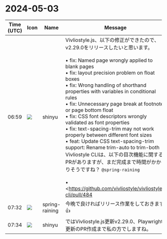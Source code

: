 # 2024-05-03

|Time (UTC)|Icon|Name|Message|
|---|---|---|---|
|06:59|![](https://avatars.slack-edge.com/2018-04-27/354445776386_e258f5ed5ba887b08668_72.jpg)|shinyu|Vivliostyle.js、以下の修正ができたので、v2.29.0をリリースしたいと思います。<br><br>• fix: Named page wrongly applied to blank pages<br>• fix: layout precision problem on float boxes<br>• fix: Wrong handling of shorthand properties with variables in conditional rules<br>• fix: Unnecessary page break at footnote or page bottom float<br>• fix: CSS font descriptors wrongly validated as font properties<br>• fix: text-spacing-trim may not work properly between different font sizes<br>• feat: Update CSS text-spacing-trim support: Rename trim-auto to trim-both<br>Vivliostyle CLIは、以下の目次機能に関するPRがありますが、まだ完成まで時間がかかりそうですね？ `@spring-raining`<br><br>• <https://github.com/vivliostyle/vivliostyle-cli/pull/484|feat: Support adding sections for generated ToC documents><br>• <https://github.com/vivliostyle/vivliostyle-cli/pull/485|Add feature generating ToC/cover documents from existing Markdown/HTML><br>これらは後回しにして、Vivliostyle.jsの更新v2.29.0、それからPlaywright/Chromiumの更新を入れて Vivliostyle CLI v8.10.0 をリリースするのがよいかもしれません。<br>それでよければ私の方でそのリリース作業します。どうでしょう？ `@spring-raining`<br><blockquote>#484 feat: Support adding sections for generated ToC documents</blockquote><br><blockquote>#485 Add feature generating ToC/cover documents from existing Markdown/HTML</blockquote>|
|07:32|![](https://secure.gravatar.com/avatar/1ac180f0868137292905c311b5fff781.jpg?s=72&d=https%3A%2F%2Fa.slack-edge.com%2Fdf10d%2Fimg%2Favatars%2Fava_0021-72.png)|spring-raining|今晩で良ければリリース作業をしておきます:+1:|
|07:34|![](https://avatars.slack-edge.com/2018-04-27/354445776386_e258f5ed5ba887b08668_72.jpg)|shinyu|ではVivliostyle.js更新v2.29.0、Playwright更新のPR作成まで私の方でしますね。|
